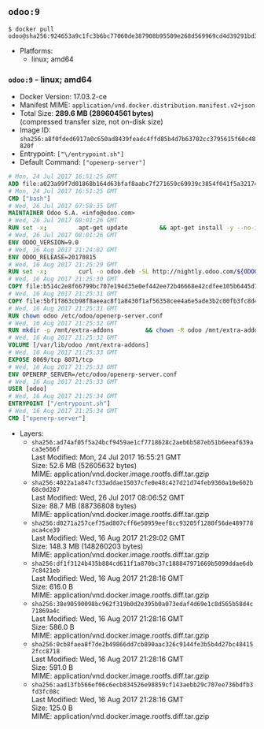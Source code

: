 ## `odoo:9`

```console
$ docker pull odoo@sha256:924653a9c1fc3b6bc77060de387908b95509e268d569969cd4d39291bd333edf
```

-	Platforms:
	-	linux; amd64

### `odoo:9` - linux; amd64

-	Docker Version: 17.03.2-ce
-	Manifest MIME: `application/vnd.docker.distribution.manifest.v2+json`
-	Total Size: **289.6 MB (289604561 bytes)**  
	(compressed transfer size, not on-disk size)
-	Image ID: `sha256:a8f0fded6917a0c650ad8439feadc4ffd85b4d7b63702cc3795615f60c48820f`
-	Entrypoint: `["\/entrypoint.sh"]`
-	Default Command: `["openerp-server"]`

```dockerfile
# Mon, 24 Jul 2017 16:51:25 GMT
ADD file:a023a99f7d01868b164d63bfaf8aabc7f271659c69939c3854f041f5a3217428 in / 
# Mon, 24 Jul 2017 16:51:25 GMT
CMD ["bash"]
# Wed, 26 Jul 2017 07:58:35 GMT
MAINTAINER Odoo S.A. <info@odoo.com>
# Wed, 26 Jul 2017 08:01:26 GMT
RUN set -x;         apt-get update         && apt-get install -y --no-install-recommends             ca-certificates             curl             node-less             python-gevent             python-pip             python-renderpm             python-support             python-watchdog         && curl -o wkhtmltox.deb -SL http://nightly.odoo.com/extra/wkhtmltox-0.12.1.2_linux-jessie-amd64.deb         && echo '40e8b906de658a2221b15e4e8cd82565a47d7ee8 wkhtmltox.deb' | sha1sum -c -         && dpkg --force-depends -i wkhtmltox.deb         && apt-get -y install -f --no-install-recommends         && apt-get purge -y --auto-remove -o APT::AutoRemove::RecommendsImportant=false -o APT::AutoRemove::SuggestsImportant=false npm         && rm -rf /var/lib/apt/lists/* wkhtmltox.deb         && pip install psycogreen==1.0
# Wed, 26 Jul 2017 08:01:26 GMT
ENV ODOO_VERSION=9.0
# Wed, 16 Aug 2017 21:24:02 GMT
ENV ODOO_RELEASE=20170815
# Wed, 16 Aug 2017 21:25:29 GMT
RUN set -x;         curl -o odoo.deb -SL http://nightly.odoo.com/${ODOO_VERSION}/nightly/deb/odoo_${ODOO_VERSION}c.${ODOO_RELEASE}_all.deb         && echo '3d3b34cbbcd5f3fb739e85a2c855955322c0f328 odoo.deb' | sha1sum -c -         && dpkg --force-depends -i odoo.deb         && apt-get update         && apt-get -y install -f --no-install-recommends         && rm -rf /var/lib/apt/lists/* odoo.deb
# Wed, 16 Aug 2017 21:25:30 GMT
COPY file:b514c2e8f66799bc707e194d35e0ef442ee72b46668e42cdfee105b6445d7eb0 in / 
# Wed, 16 Aug 2017 21:25:31 GMT
COPY file:5bf1f863cb98f8aeeac8f1a8430f1af56358cee4a6e5ade3b2c00fb3fc8d4162 in /etc/odoo/ 
# Wed, 16 Aug 2017 21:25:31 GMT
RUN chown odoo /etc/odoo/openerp-server.conf
# Wed, 16 Aug 2017 21:25:32 GMT
RUN mkdir -p /mnt/extra-addons         && chown -R odoo /mnt/extra-addons
# Wed, 16 Aug 2017 21:25:32 GMT
VOLUME [/var/lib/odoo /mnt/extra-addons]
# Wed, 16 Aug 2017 21:25:33 GMT
EXPOSE 8069/tcp 8071/tcp
# Wed, 16 Aug 2017 21:25:33 GMT
ENV OPENERP_SERVER=/etc/odoo/openerp-server.conf
# Wed, 16 Aug 2017 21:25:33 GMT
USER [odoo]
# Wed, 16 Aug 2017 21:25:34 GMT
ENTRYPOINT ["/entrypoint.sh"]
# Wed, 16 Aug 2017 21:25:34 GMT
CMD ["openerp-server"]
```

-	Layers:
	-	`sha256:ad74af05f5a24bcf9459ae1cf7718628c2aeb6b587eb51b6eeaf639aca3e566f`  
		Last Modified: Mon, 24 Jul 2017 16:55:21 GMT  
		Size: 52.6 MB (52605632 bytes)  
		MIME: application/vnd.docker.image.rootfs.diff.tar.gzip
	-	`sha256:4022a1a847cf33addae15037cfe0e48c427d21d74feb9360a10e602b68c0d287`  
		Last Modified: Wed, 26 Jul 2017 08:06:52 GMT  
		Size: 88.7 MB (88736808 bytes)  
		MIME: application/vnd.docker.image.rootfs.diff.tar.gzip
	-	`sha256:d0271a257cef75ad807cff6e50959eef8cc93205f1280f56de489778aca4ce39`  
		Last Modified: Wed, 16 Aug 2017 21:29:02 GMT  
		Size: 148.3 MB (148260203 bytes)  
		MIME: application/vnd.docker.image.rootfs.diff.tar.gzip
	-	`sha256:df1f3124b435b884cd611f1a870bc37c188847971669b5099ddae6db7c8421eb`  
		Last Modified: Wed, 16 Aug 2017 21:28:16 GMT  
		Size: 616.0 B  
		MIME: application/vnd.docker.image.rootfs.diff.tar.gzip
	-	`sha256:38e90590098bc962f319b0d2e395b0a073edaf4d69e1c8d565b58d4c71869a4c`  
		Last Modified: Wed, 16 Aug 2017 21:28:16 GMT  
		Size: 586.0 B  
		MIME: application/vnd.docker.image.rootfs.diff.tar.gzip
	-	`sha256:0cb8faea8f7de2b49866dd7cb890aac326c9144fe3b5b4d27bc484152fcc8718`  
		Last Modified: Wed, 16 Aug 2017 21:28:16 GMT  
		Size: 591.0 B  
		MIME: application/vnd.docker.image.rootfs.diff.tar.gzip
	-	`sha256:aad13fb566ef06c6ecb834526e98859cf143aebb29c707ee736bdfb3fd3fc08c`  
		Last Modified: Wed, 16 Aug 2017 21:28:16 GMT  
		Size: 125.0 B  
		MIME: application/vnd.docker.image.rootfs.diff.tar.gzip
